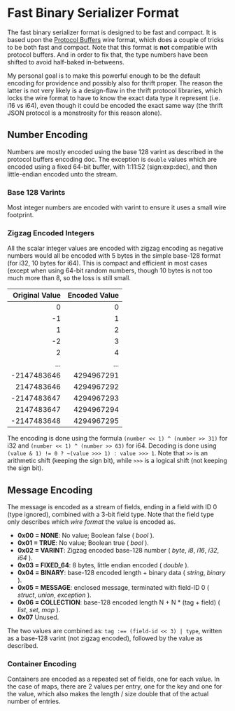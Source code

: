 Fast Binary Serializer Format
=============================

The fast binary serializer format is designed to be fast and compact. It is
based upon the [Protocol Buffers](https://developers.google.com/protocol-buffers/docs/encoding)
wire format, which does a couple of tricks to be both fast and compact.
Note that this format is **not** compatible with protocol buffers. And in
order to fix that, the type numbers have been shifted to avoid half-baked
in-betweens.

My personal goal is to make this powerful enough to be the default encoding
for providence and possibly also for thrift proper. The reason the latter is
not very likely is a design-flaw in the thrift protocol libraries, which locks
the wire format to have to know the exact data type it represent (i.e. i16 vs
i64), even though it could be encoded the exact same way (the thrift JSON
protocol is a monstrosity for this reason alone).

## Number Encoding

Numbers are mostly encoded using the base 128 varint as described in the
protocol buffers encoding doc. The exception is `double` values which are
encoded using a fixed 64-bit buffer, with 1:11:52 (sign:exp:dec), and then
little-endian encoded unto the stream.

### Base 128 Varints

Most integer numbers are encoded with varint to ensure it uses a small
wire footprint.

### Zigzag Encoded Integers

All the scalar integer values are encoded with zigzag encoding as negative
numbers would all be encoded with 5 bytes in the simple base-128 format (for
i32, 10 bytes for i64). This is compact and efficient in most cases (except
when using 64-bit random numbers, though 10 bytes is not too much more than 8,
so the loss is still small.

| Original Value | Encoded Value |
|---------------:|--------------:|
|              0 |             0 |
|             -1 |             1 |
|              1 |             2 |
|             -2 |             3 |
|              2 |             4 |
|            ... |           ... |
|    -2147483646 |    4294967291 |
|     2147483646 |    4294967292 |
|    -2147483647 |    4294967293 |
|     2147483647 |    4294967294 |
|    -2147483648 |    4294967295 |

The encoding is done using the formula `(number << 1) ^ (number >> 31)` for i32
and `(number << 1) ^ (number >> 63)` for i64. Decoding is done using
`(value & 1) != 0 ? ~(value >>> 1) : value >>> 1`. Note
that `>>` is an arithmetic shift (keeping the sign bit), while `>>>` is a
logical shift (not keeping the sign bit).

## Message Encoding

The message is encoded as a stream of fields, ending in a field with ID 0
(type ignored), combined with a 3-bit field type. Note that the field type
only describes which *wire format* the value is encoded as.

* **0x00 = NONE**: No value; Boolean false ( *bool* ).
* **0x01 = TRUE**: No value; Boolean true ( *bool* ).
* **0x02 = VARINT**: Zigzag encoded base-128 number ( *byte*, *i8*, *i16*, *i32*, *i64* ).
* **0x03 = FIXED_64**: 8 bytes, little endian encoded ( *double* ).
* **0x04 = BINARY**: base-128 encoded length + binary data ( *string*, *binary* ).
* **0x05 = MESSAGE**: enclosed message, terminated with field-ID 0 ( *struct*, *union*, *exception* ).
* **0x06 = COLLECTION**: base-128 encoded length N + N * (tag + field) ( *list*, *set*, *map* ).
* **0x07** Unused.

The two values are combined as: `tag :== (field-id << 3) | type`, written as a
base-128 varint (not zigzag encoded), followed by the value as described.

### Container Encoding

Containers are encoded as a repeated set of fields, one for each value. In the
case of maps, there are 2 values per entry, one for the key and one for the
value, which also makes the length / size double that of the actual number of
entries.
